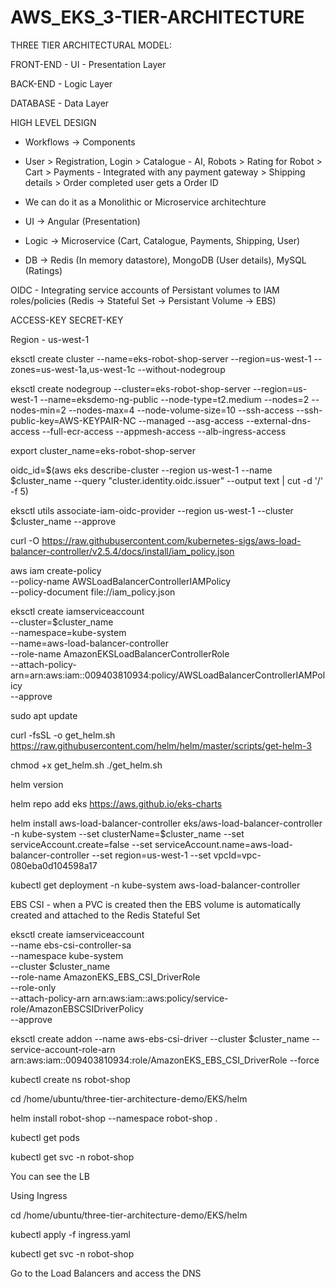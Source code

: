 # AWS_EKS_3-TIER-ARCHITECTURE

THREE TIER ARCHITECTURAL MODEL:

FRONT-END - UI - Presentation Layer

BACK-END - Logic Layer

DATABASE - Data Layer



HIGH LEVEL DESIGN

- Workflows -> Components

- User > Registration, Login > Catalogue - AI, Robots > Rating for Robot > Cart > Payments - Integrated with any payment gateway > Shipping details > Order completed user gets a Order ID

- We can do it as a Monolithic or Microservice architechture 

- UI -> Angular (Presentation)

- Logic -> Microservice (Cart, Catalogue, Payments, Shipping, User)

- DB -> Redis (In memory datastore), MongoDB (User details), MySQL (Ratings)



OIDC - Integrating service accounts of Persistant volumes to IAM roles/policies (Redis -> Stateful Set -> Persistant Volume -> EBS)

ACCESS-KEY
SECRET-KEY

Region - us-west-1

eksctl create cluster --name=eks-robot-shop-server --region=us-west-1 --zones=us-west-1a,us-west-1c --without-nodegroup

eksctl create nodegroup --cluster=eks-robot-shop-server --region=us-west-1 --name=eksdemo-ng-public --node-type=t2.medium --nodes=2 --nodes-min=2 --nodes-max=4 --node-volume-size=10 --ssh-access --ssh-public-key=AWS-KEYPAIR-NC --managed --asg-access --external-dns-access --full-ecr-access --appmesh-access --alb-ingress-access

export cluster_name=eks-robot-shop-server

oidc_id=$(aws eks describe-cluster --region us-west-1 --name $cluster_name --query "cluster.identity.oidc.issuer" --output text | cut -d '/' -f 5)

eksctl utils associate-iam-oidc-provider --region us-west-1 --cluster $cluster_name --approve


curl -O https://raw.githubusercontent.com/kubernetes-sigs/aws-load-balancer-controller/v2.5.4/docs/install/iam_policy.json

aws iam create-policy \
    --policy-name AWSLoadBalancerControllerIAMPolicy \
    --policy-document file://iam_policy.json
	
eksctl create iamserviceaccount \
  --cluster=$cluster_name \
  --namespace=kube-system \
  --name=aws-load-balancer-controller \
  --role-name AmazonEKSLoadBalancerControllerRole \
  --attach-policy-arn=arn:aws:iam::009403810934:policy/AWSLoadBalancerControllerIAMPolicy \
  --approve

sudo apt update

curl -fsSL -o get_helm.sh https://raw.githubusercontent.com/helm/helm/master/scripts/get-helm-3

chmod +x get_helm.sh
./get_helm.sh

helm version

helm repo add eks https://aws.github.io/eks-charts

helm install aws-load-balancer-controller eks/aws-load-balancer-controller -n kube-system --set clusterName=$cluster_name --set serviceAccount.create=false --set serviceAccount.name=aws-load-balancer-controller --set region=us-west-1 --set vpcId=vpc-080eba0d104598a17

kubectl get deployment -n kube-system aws-load-balancer-controller


EBS CSI - when a PVC is created then the EBS volume is automatically created and attached to the Redis Stateful Set 

eksctl create iamserviceaccount \
    --name ebs-csi-controller-sa \
    --namespace kube-system \
    --cluster $cluster_name \
    --role-name AmazonEKS_EBS_CSI_DriverRole \
    --role-only \
    --attach-policy-arn arn:aws:iam::aws:policy/service-role/AmazonEBSCSIDriverPolicy \
    --approve
	
eksctl create addon --name aws-ebs-csi-driver --cluster $cluster_name --service-account-role-arn arn:aws:iam::009403810934:role/AmazonEKS_EBS_CSI_DriverRole --force


kubectl create ns robot-shop

cd /home/ubuntu/three-tier-architecture-demo/EKS/helm

helm install robot-shop --namespace robot-shop .

kubectl get pods


kubectl get svc -n robot-shop

You can see the LB


Using Ingress

cd /home/ubuntu/three-tier-architecture-demo/EKS/helm

kubectl apply -f ingress.yaml

kubectl get svc -n robot-shop

Go to the Load Balancers and access the DNS
